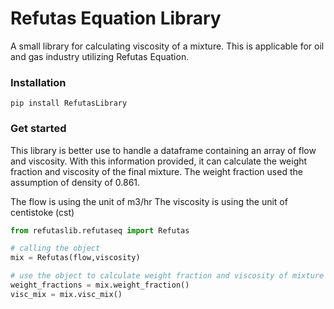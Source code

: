 # Refutas Equation Library
A small library for calculating viscosity of a mixture. This is applicable for oil and gas industry utilizing
Refutas Equation.

### Installation
```
pip install RefutasLibrary
```

### Get started
This library is better use to handle a dataframe containing an array of flow and viscosity.
With this information provided, it can calculate the weight fraction and viscosity of the final mixture.
The weight fraction used the assumption of density of 0.861.

The flow is using the unit of m3/hr
The viscosity is using the unit of centistoke (cst)

```Python
from refutaslib.refutaseq import Refutas

# calling the object
mix = Refutas(flow,viscosity)

# use the object to calculate weight fraction and viscosity of mixture
weight_fractions = mix.weight_fraction()
visc_mix = mix.visc_mix()
```